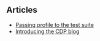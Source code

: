 ## Articles

- [Passing profile to the test suite](/blog/20251024-passing-profile-to-the-test-suite.md)
- [Introducing the CDP blog](/blog/20251017-introducing-the-cdp-blog.md)
